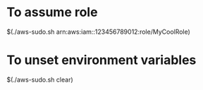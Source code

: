 To assume role
=====

$(./aws-sudo.sh arn:aws:iam::123456789012:role/MyCoolRole)     

To unset environment variables
=====

$(./aws-sudo.sh clear)     